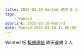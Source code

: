 ```yaml
---
title: 2025-03-18-Wanted 違規 0 人
tags:
    - Wanted
abbrlink: 2025-03-18-Wanted
date: Wanted-2025-03-18 12:00:00
---
```

Wanted 板 [板規連結](https://www.ptt.cc/bbs/Wanted/M.1608829773.A.D3B.html)
昨天違規 0 人
